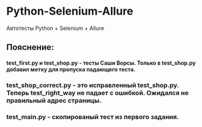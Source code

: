# Python-Selenium-Allure
Автотесты Python + Selenium + Allure


## Пояснение:
#### test_first.py и test_shop.py - тесты Саши Ворсы. Только в test_shop.py добавил метку для пропуска падающего теста.
### test_shop_correct.py - это исправленный test_shop.py. Теперь test_right_way не падает с ошибкой. Ожидался не правильный адрес страницы.
### test_main.py - скопированый тест из первого задания.
